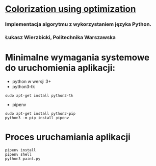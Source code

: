 # [Colorization using optimization](https://www.cs.huji.ac.il/~yweiss/Colorization/colorization-siggraph04.pdf)

### Implementacja algorytmu z wykorzystaniem języka Python.

### Łukasz Wierzbicki, Politechnika Warszawska

# Minimalne wymagania systemowe do uruchomienia aplikacji:

- python w wersji 3+
- python3-tk
```
sudo apt-get install python3-tk
```
- pipenv
```
sudo apt-get install python3-pip
python3 -m pip install pipenv
```


# Proces uruchamiania aplikacji

```
pipenv install
pipenv shell
python3 paint.py
```